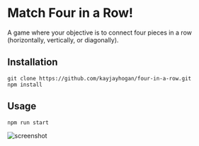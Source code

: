 # Match Four in a Row!
A game where your objective is to connect four pieces in a row (horizontally, vertically, or diagonally).

## Installation

```
git clone https://github.com/kayjayhogan/four-in-a-row.git
npm install
```

## Usage
```
npm run start
```

![screenshot](https://res.cloudinary.com/kjhogan/image/upload/v1563576017/four-in-a-row.png)
